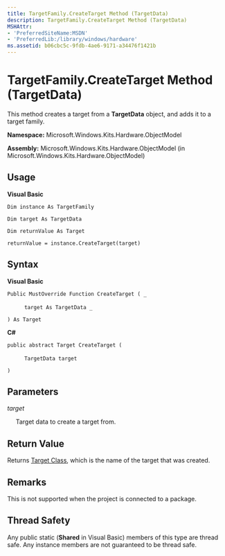 ```yaml
---
title: TargetFamily.CreateTarget Method (TargetData)
description: TargetFamily.CreateTarget Method (TargetData)
MSHAttr:
- 'PreferredSiteName:MSDN'
- 'PreferredLib:/library/windows/hardware'
ms.assetid: b06cbc5c-9fdb-4ae6-9171-a34476f1421b
---
```


# TargetFamily.CreateTarget Method (TargetData)


This method creates a target from a **TargetData** object, and adds it to a target family.

**Namespace:** Microsoft.Windows.Kits.Hardware.ObjectModel

**Assembly:** Microsoft.Windows.Kits.Hardware.ObjectModel (in Microsoft.Windows.Kits.Hardware.ObjectModel)

## <span id="Usage"></span><span id="usage"></span><span id="USAGE"></span>Usage


**Visual Basic**

`Dim instance As TargetFamily`

`Dim target As TargetData`

`Dim returnValue As Target`

`returnValue = instance.CreateTarget(target)`

## <span id="Syntax"></span><span id="syntax"></span><span id="SYNTAX"></span>Syntax


**Visual Basic**

`Public MustOverride Function CreateTarget ( _`

          `target As TargetData _`

`) As Target`

**C#**

`public abstract Target CreateTarget (`

          `TargetData target`

`)`

## <span id="Parameters"></span><span id="parameters"></span><span id="PARAMETERS"></span>Parameters


*target*

     Target data to create a target from.

## <span id="Return_Value"></span><span id="return_value"></span><span id="RETURN_VALUE"></span>Return Value


Returns [Target Class](target-class.md), which is the name of the target that was created.

## <span id="Remarks"></span><span id="remarks"></span><span id="REMARKS"></span>Remarks


This is not supported when the project is connected to a package.

## <span id="Thread_Safety"></span><span id="thread_safety"></span><span id="THREAD_SAFETY"></span>Thread Safety


Any public static (**Shared** in Visual Basic) members of this type are thread safe. Any instance members are not guaranteed to be thread safe.

 

 






